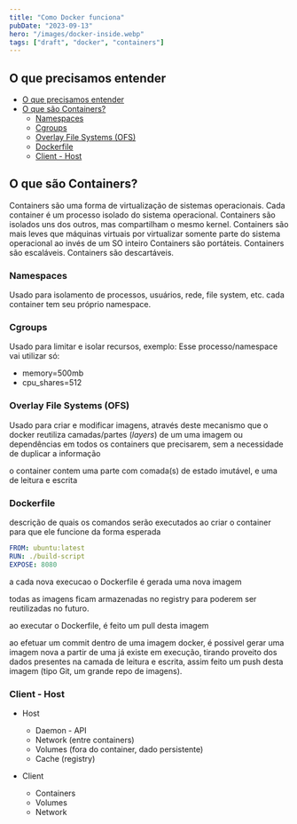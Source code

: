 ```yaml
---
title: "Como Docker funciona"
pubDate: "2023-09-13"
hero: "/images/docker-inside.webp"
tags: ["draft", "docker", "containers"]
---
```


## O que precisamos entender

- [O que precisamos entender](#o-que-precisamos-entender)
- [O que são Containers?](#o-que-são-containers)
  - [Namespaces](#namespaces)
  - [Cgroups](#cgroups)
  - [Overlay File Systems (OFS)](#overlay-file-systems-ofs)
  - [Dockerfile](#dockerfile)
  - [Client - Host](#client---host)

## O que são Containers?

Containers são uma forma de virtualização de sistemas operacionais.
Cada container é um processo isolado do sistema operacional.
Containers são isolados uns dos outros, mas compartilham o mesmo kernel.
Containers são mais leves que máquinas virtuais por virtualizar somente parte do sistema operacional ao invés de um SO inteiro
Containers são portáteis.
Containers são escaláveis.
Containers são descartáveis.

### Namespaces

Usado para isolamento de processos, usuários, rede, file system, etc.
cada container tem seu próprio namespace.

### Cgroups

Usado para limitar e isolar recursos, exemplo: Esse processo/namespace vai utilizar só:

- memory=500mb
- cpu_shares=512

### Overlay File Systems (OFS)

Usado para criar e modificar imagens, através deste mecanismo que o docker reutiliza camadas/partes (*layers*) de um uma imagem ou dependências em todos os containers que precisarem, sem a necessidade de duplicar a informação

o container contem uma parte com comada(s) de estado imutável, e uma de leitura e escrita

### Dockerfile

descrição de quais os comandos serão executados ao criar o container para que ele funcione da forma esperada

``` yaml
FROM: ubuntu:latest
RUN: ./build-script
EXPOSE: 8080
```

a cada nova execucao o Dockerfile é gerada uma nova imagem

todas as imagens ficam armazenadas no registry para poderem ser reutilizadas no futuro.

ao executar o Dockerfile, é feito um pull desta imagem

ao efetuar um commit dentro de uma imagem docker, é possivel gerar uma imagem nova a partir de uma já existe em execução, tirando proveito dos dados presentes na camada de leitura e escrita, assim feito um push desta imagem (tipo Git, um grande repo de imagens).

### Client - Host

- Host
  - Daemon - API
  - Network (entre containers)
  - Volumes (fora do container, dado persistente)
  - Cache (registry)

- Client
  - Containers
  - Volumes
  - Network
